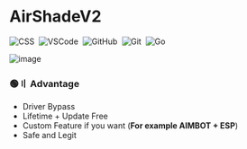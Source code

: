# AirShadeV2

![CSS](https://img.shields.io/badge/-CSS-05122A?style=for-the-badge&logo=CSS3&logoColor=1572B6)&nbsp;
![VSCode](https://img.shields.io/badge/-Visual_Studio_Code-05122A?style=for-the-badge&logo=VisualStudioCode)&nbsp;
![GitHub](https://img.shields.io/badge/-GitHub-05122A?style=for-the-badge&logo=github)&nbsp;
![Git](https://img.shields.io/badge/-Git-05122A?style=for-the-badge&logo=git)&nbsp;
![Go](https://img.shields.io/badge/-Go-05122A?style=for-the-badge&logo=Go)&nbsp;


![image](https://github.com/m0t1onlessx/AirShadeV2/assets/152033616/29f4dbaf-278b-4f67-9e3d-ad659be654be)




### 🟢〢 Advantage

- Driver Bypass
- Lifetime + Update Free
- Custom Feature if you want (**For example AIMBOT + ESP**)
- Safe and Legit
